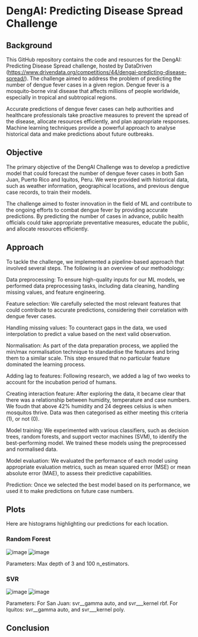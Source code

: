 # DengAI: Predicting Disease Spread Challenge

## Background
This GitHub repository contains the code and resources for the DengAI: Predicting Disease Spread challenge, hosted by DataDriven (https://www.drivendata.org/competitions/44/dengai-predicting-disease-spread/). The challenge aimed to address the problem of predicting the number of dengue fever cases in a given region. Dengue fever is a mosquito-borne viral disease that affects millions of people worldwide, especially in tropical and subtropical regions.

Accurate predictions of dengue fever cases can help authorities and healthcare professionals take proactive measures to prevent the spread of the disease, allocate resources efficiently, and plan appropriate responses. Machine learning techniques provide a powerful approach to analyse historical data and make predictions about future outbreaks.

## Objective
The primary objective of the DengAI Challenge was to develop a predictive model that could forecast the number of dengue fever cases in both San Juan, Puerto Rico and Iquitos, Peru. We were provided with historical data, such as weather information, geographical locations, and previous dengue case records, to train their models.

The challenge aimed to foster innovation in the field of ML and contribute to the ongoing efforts to combat dengue fever by providing accurate predictions. By predicting the number of cases in advance, public health officials could take appropriate preventative measures, educate the public, and allocate resources efficiently.

## Approach
To tackle the challenge, we implemented a pipeline-based approach that involved several steps. The following is an overview of our methodology:

Data preprocessing: To ensure high-quality inputs for our ML models, we performed data preprocessing tasks, including data cleaning, handling missing values, and feature engineering.

Feature selection: We carefully selected the most relevant features that could contribute to accurate predictions, considering their correlation with dengue fever cases.

Handling missing values: To counteract gaps in the data, we used interpolation to predict a value based on the next valid observation.  

Normalisation: As part of the data preparation process, we applied the min/max normalisation technique to standardise the features and bring them to a similar scale. This step ensured that no particular feature dominated the learning process.

Adding lag to features: Following research, we added a lag of two weeks to account for the incubation period of humans.

Creating interaction feature: After exploring the data, it became clear that there was a relationship between humidity, temperature and case numbers. We foudn that above 42% humidity and 24 degrees celsius is when mosquitos thrive. Data was then categorised as either meeting this criteria (1), or not (0). 

Model training: We experimented with various classifiers, such as decision trees, random forests, and support vector machines (SVM), to identify the best-performing model. We trained these models using the preprocessed and normalised data.

Model evaluation: We evaluated the performance of each model using appropriate evaluation metrics, such as mean squared error (MSE) or mean absolute error (MAE), to assess their predictive capabilities.

Prediction: Once we selected the best model based on its performance, we used it to make predictions on future case numbers.


## Plots
Here are histograms highlighting our predictions for each location.

### Random Forest
![image](https://user-images.githubusercontent.com/130439108/236619117-07e40945-a948-4c84-beff-b5601cdfa8bd.png)
![image](https://user-images.githubusercontent.com/130439108/236619087-e8855ad3-8896-4b16-8dfe-d4af46ad5aeb.png)

Parameters: Max depth of 3 and 100 n_estimators.


### SVR
![image](https://user-images.githubusercontent.com/130439108/236619263-349cc4f7-d0b0-4e42-a5ec-1bfa52d9410e.png)
![image](https://user-images.githubusercontent.com/130439108/236619276-a78f6d2c-0539-4d22-a2eb-7136f1712ef5.png)

Parameters: For San Juan: svr__gamma auto, and svr___kernel rbf.
            For Iquitos: svr__gamma auto, and svr___kernel poly.


## Conclusion






